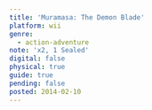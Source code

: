```yaml
---
title: 'Muramasa: The Demon Blade'
platform: wii
genre:
  - action-adventure
note: 'x2, 1 Sealed'
digital: false
physical: true
guide: true
pending: false
posted: 2014-02-10
---
```

